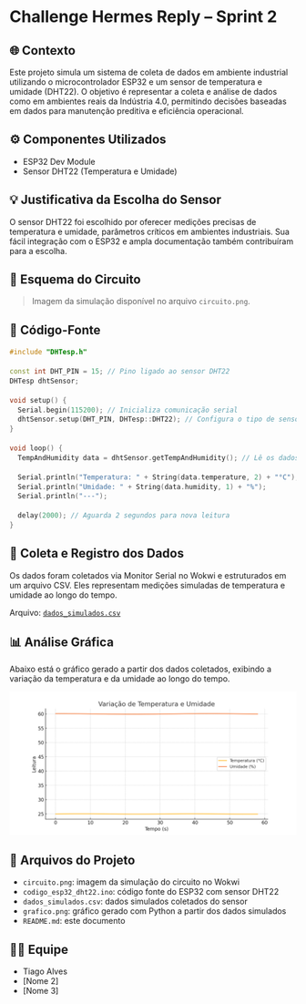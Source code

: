 # Challenge Hermes Reply – Sprint 2

## 🌐 Contexto

Este projeto simula um sistema de coleta de dados em ambiente industrial utilizando o microcontrolador ESP32 e um sensor de temperatura e umidade (DHT22). O objetivo é representar a coleta e análise de dados como em ambientes reais da Indústria 4.0, permitindo decisões baseadas em dados para manutenção preditiva e eficiência operacional.

## ⚙️ Componentes Utilizados

- ESP32 Dev Module
- Sensor DHT22 (Temperatura e Umidade)

## 💡 Justificativa da Escolha do Sensor

O sensor DHT22 foi escolhido por oferecer medições precisas de temperatura e umidade, parâmetros críticos em ambientes industriais. Sua fácil integração com o ESP32 e ampla documentação também contribuíram para a escolha.

## 🔌 Esquema do Circuito

> Imagem da simulação disponível no arquivo `circuito.png`.

## 🧠 Código-Fonte

```cpp
#include "DHTesp.h"

const int DHT_PIN = 15; // Pino ligado ao sensor DHT22
DHTesp dhtSensor;

void setup() {
  Serial.begin(115200); // Inicializa comunicação serial
  dhtSensor.setup(DHT_PIN, DHTesp::DHT22); // Configura o tipo de sensor
}

void loop() {
  TempAndHumidity data = dhtSensor.getTempAndHumidity(); // Lê os dados

  Serial.println("Temperatura: " + String(data.temperature, 2) + "°C");
  Serial.println("Umidade: " + String(data.humidity, 1) + "%");
  Serial.println("---");

  delay(2000); // Aguarda 2 segundos para nova leitura
}
```

## 🧪 Coleta e Registro dos Dados

Os dados foram coletados via Monitor Serial no Wokwi e estruturados em um arquivo CSV. Eles representam medições simuladas de temperatura e umidade ao longo do tempo.

Arquivo: [`dados_simulados.csv`](./dados_simulados.csv)

## 📊 Análise Gráfica

Abaixo está o gráfico gerado a partir dos dados coletados, exibindo a variação da temperatura e da umidade ao longo do tempo.

![Gráfico](grafico.png)

## 📁 Arquivos do Projeto

- `circuito.png`: imagem da simulação do circuito no Wokwi
- `codigo_esp32_dht22.ino`: código fonte do ESP32 com sensor DHT22
- `dados_simulados.csv`: dados simulados coletados do sensor
- `grafico.png`: gráfico gerado com Python a partir dos dados simulados
- `README.md`: este documento

## 👨‍💻 Equipe

- Tiago Alves
- [Nome 2]
- [Nome 3]

